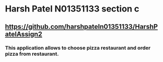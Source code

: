 # Harsh Patel N01351133 section c
## https://github.com/harshpateln01351133/HarshPatelAssign2
### This application allows to choose pizza restaurant and order pizza from restaurant.
